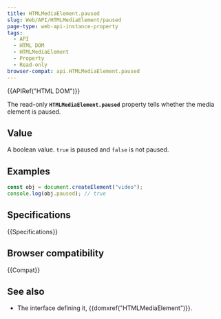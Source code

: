 ```yaml
---
title: HTMLMediaElement.paused
slug: Web/API/HTMLMediaElement/paused
page-type: web-api-instance-property
tags:
  - API
  - HTML DOM
  - HTMLMediaElement
  - Property
  - Read-only
browser-compat: api.HTMLMediaElement.paused
---
```


{{APIRef("HTML DOM")}}

The read-only **`HTMLMediaElement.paused`** property
tells whether the media element is paused.

## Value

A boolean value. `true` is paused and `false` is not
paused.

## Examples

```js
const obj = document.createElement("video");
console.log(obj.paused); // true
```

## Specifications

{{Specifications}}

## Browser compatibility

{{Compat}}

## See also

- The interface defining it, {{domxref("HTMLMediaElement")}}.
